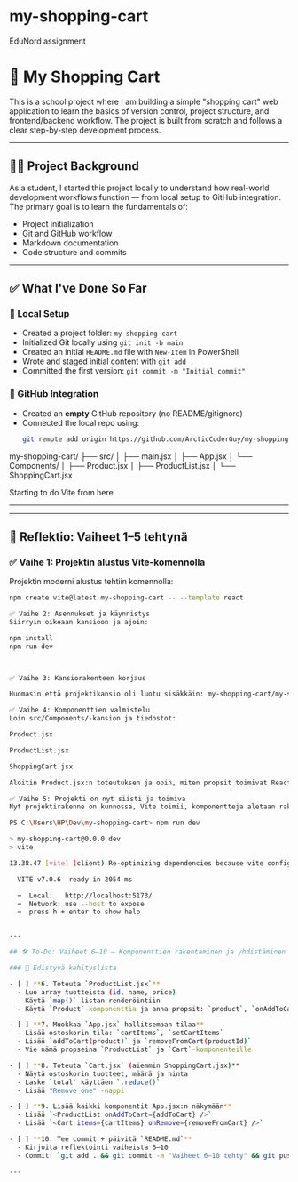 # my-shopping-cart
EduNord assignment



# 🛒 My Shopping Cart

This is a school project where I am building a simple "shopping cart" web application to learn the basics of version control, project structure, and frontend/backend workflow. The project is built from scratch and follows a clear step-by-step development process.

---

## 👨‍🎓 Project Background

As a student, I started this project locally to understand how real-world development workflows function — from local setup to GitHub integration. The primary goal is to learn the fundamentals of:

- Project initialization
- Git and GitHub workflow
- Markdown documentation
- Code structure and commits

---

## ✅ What I've Done So Far

### 🔹 Local Setup

- Created a project folder: `my-shopping-cart`
- Initialized Git locally using `git init -b main`
- Created an initial `README.md` file with `New-Item` in PowerShell
- Wrote and staged initial content with `git add .`
- Committed the first version: `git commit -m "Initial commit"`

### 🔹 GitHub Integration

- Created an **empty** GitHub repository (no README/gitignore)
- Connected the local repo using:
  ```bash
  git remote add origin https://github.com/ArcticCoderGuy/my-shopping-cart.git

my-shopping-cart/
├── src/
│   ├── main.jsx
│   ├── App.jsx
│   └── Components/
│       ├── Product.jsx
│       ├── ProductList.jsx
│       └── ShoppingCart.jsx



Starting to do Vite from here

---

---

## 🔁 Reflektio: Vaiheet 1–5 tehtynä


### ✅ Vaihe 1: Projektin alustus Vite-komennolla

Projektin moderni alustus tehtiin komennolla:

```bash
npm create vite@latest my-shopping-cart -- --template react

✅ Vaihe 2: Asennukset ja käynnistys
Siirryin oikeaan kansioon ja ajoin:

npm install
npm run dev



✅ Vaihe 3: Kansiorakenteen korjaus

Huomasin että projektikansio oli luotu sisäkkäin: my-shopping-cart/my-shopping-cart. Opin käyttämään PowerShell-komentoja (Move-Item, Remove-Item) ja sain selkeytettyä rakenteen siistiksi ja yksitasoiseksi. Tämä vahvisti ymmärrystä siitä, miten kansiorakennetta hallitaan komentorivillä.

✅ Vaihe 4: Komponenttien valmistelu
Loin src/Components/-kansion ja tiedostot:

Product.jsx

ProductList.jsx

ShoppingCart.jsx

Aloitin Product.jsx:n toteutuksen ja opin, miten propsit toimivat React-komponentin sisällä, ja miten niitä voi käyttää esimerkiksi tuotetietojen näyttämiseen ja napin klikkauksen käsittelemiseen.

✅ Vaihe 5: Projekti on nyt siisti ja toimiva
Nyt projektirakenne on kunnossa, Vite toimii, komponentteja aletaan rakentaa vaiheittain, ja kehitystyö voi jatkua loogisesti. Tärkein oppi tässä vaiheessa oli versiohallinnan, komentorivin ja komponenttiajattelun yhdistäminen käytännössä.

PS C:\Users\HP\Dev\my-shopping-cart> npm run dev

> my-shopping-cart@0.0.0 dev
> vite

13.38.47 [vite] (client) Re-optimizing dependencies because vite config has changed

  VITE v7.0.6  ready in 2054 ms

  ➜  Local:   http://localhost:5173/
  ➜  Network: use --host to expose
  ➜  press h + enter to show help


---

## 🛠️ To-Do: Vaiheet 6–10 – Komponenttien rakentaminen ja yhdistäminen

### 🔁 Edistyvä kehityslista

- [ ] **6. Toteuta `ProductList.jsx`**
  - Luo array tuotteista (id, name, price)
  - Käytä `map()` listan renderöintiin
  - Käytä `Product`-komponenttia ja anna propsit: `product`, `onAddToCart`

- [ ] **7. Muokkaa `App.jsx` hallitsemaan tilaa**
  - Lisää ostoskorin tila: `cartItems`, `setCartItems`
  - Lisää `addToCart(product)` ja `removeFromCart(productId)`
  - Vie nämä propseina `ProductList` ja `Cart`-komponenteille

- [ ] **8. Toteuta `Cart.jsx` (aiemmin ShoppingCart.jsx)**
  - Näytä ostoskorin tuotteet, määrä ja hinta
  - Laske `total` käyttäen `.reduce()`
  - Lisää "Remove one" -nappi

- [ ] **9. Lisää kaikki komponentit App.jsx:n näkymään**
  - Lisää `<ProductList onAddToCart={addToCart} />`
  - Lisää `<Cart items={cartItems} onRemove={removeFromCart} />`

- [ ] **10. Tee commit + päivitä `README.md`**
  - Kirjoita reflektointi vaiheista 6–10
  - Commit: `git add . && git commit -m "Vaiheet 6–10 tehty" && git push`

---


